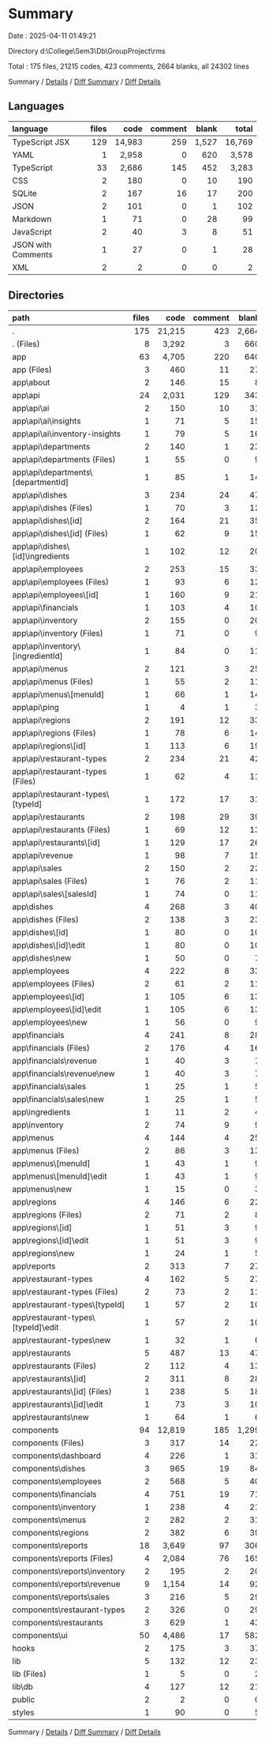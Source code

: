 # Summary

Date : 2025-04-11 01:49:21

Directory d:\\College\\Sem3\\Db\\GroupProject\\rms

Total : 175 files,  21215 codes, 423 comments, 2664 blanks, all 24302 lines

Summary / [Details](details.md) / [Diff Summary](diff.md) / [Diff Details](diff-details.md)

## Languages
| language | files | code | comment | blank | total |
| :--- | ---: | ---: | ---: | ---: | ---: |
| TypeScript JSX | 129 | 14,983 | 259 | 1,527 | 16,769 |
| YAML | 1 | 2,958 | 0 | 620 | 3,578 |
| TypeScript | 33 | 2,686 | 145 | 452 | 3,283 |
| CSS | 2 | 180 | 0 | 10 | 190 |
| SQLite | 2 | 167 | 16 | 17 | 200 |
| JSON | 2 | 101 | 0 | 1 | 102 |
| Markdown | 1 | 71 | 0 | 28 | 99 |
| JavaScript | 2 | 40 | 3 | 8 | 51 |
| JSON with Comments | 1 | 27 | 0 | 1 | 28 |
| XML | 2 | 2 | 0 | 0 | 2 |

## Directories
| path | files | code | comment | blank | total |
| :--- | ---: | ---: | ---: | ---: | ---: |
| . | 175 | 21,215 | 423 | 2,664 | 24,302 |
| . (Files) | 8 | 3,292 | 3 | 660 | 3,955 |
| app | 63 | 4,705 | 220 | 640 | 5,565 |
| app (Files) | 3 | 460 | 11 | 27 | 498 |
| app\\about | 2 | 146 | 15 | 8 | 169 |
| app\\api | 24 | 2,031 | 129 | 343 | 2,503 |
| app\\api\\ai | 2 | 150 | 10 | 31 | 191 |
| app\\api\\ai\\insights | 1 | 71 | 5 | 15 | 91 |
| app\\api\\ai\\inventory-insights | 1 | 79 | 5 | 16 | 100 |
| app\\api\\departments | 2 | 140 | 1 | 23 | 164 |
| app\\api\\departments (Files) | 1 | 55 | 0 | 9 | 64 |
| app\\api\\departments\\[departmentId] | 1 | 85 | 1 | 14 | 100 |
| app\\api\\dishes | 3 | 234 | 24 | 47 | 305 |
| app\\api\\dishes (Files) | 1 | 70 | 3 | 12 | 85 |
| app\\api\\dishes\\[id] | 2 | 164 | 21 | 35 | 220 |
| app\\api\\dishes\\[id] (Files) | 1 | 62 | 9 | 15 | 86 |
| app\\api\\dishes\\[id]\\ingredients | 1 | 102 | 12 | 20 | 134 |
| app\\api\\employees | 2 | 253 | 15 | 33 | 301 |
| app\\api\\employees (Files) | 1 | 93 | 6 | 12 | 111 |
| app\\api\\employees\\[id] | 1 | 160 | 9 | 21 | 190 |
| app\\api\\financials | 1 | 103 | 4 | 10 | 117 |
| app\\api\\inventory | 2 | 155 | 0 | 20 | 175 |
| app\\api\\inventory (Files) | 1 | 71 | 0 | 9 | 80 |
| app\\api\\inventory\\[ingredientId] | 1 | 84 | 0 | 11 | 95 |
| app\\api\\menus | 2 | 121 | 3 | 25 | 149 |
| app\\api\\menus (Files) | 1 | 55 | 2 | 11 | 68 |
| app\\api\\menus\\[menuId] | 1 | 66 | 1 | 14 | 81 |
| app\\api\\ping | 1 | 4 | 1 | 3 | 8 |
| app\\api\\regions | 2 | 191 | 12 | 33 | 236 |
| app\\api\\regions (Files) | 1 | 78 | 6 | 14 | 98 |
| app\\api\\regions\\[id] | 1 | 113 | 6 | 19 | 138 |
| app\\api\\restaurant-types | 2 | 234 | 21 | 42 | 297 |
| app\\api\\restaurant-types (Files) | 1 | 62 | 4 | 11 | 77 |
| app\\api\\restaurant-types\\[typeId] | 1 | 172 | 17 | 31 | 220 |
| app\\api\\restaurants | 2 | 198 | 29 | 39 | 266 |
| app\\api\\restaurants (Files) | 1 | 69 | 12 | 13 | 94 |
| app\\api\\restaurants\\[id] | 1 | 129 | 17 | 26 | 172 |
| app\\api\\revenue | 1 | 98 | 7 | 15 | 120 |
| app\\api\\sales | 2 | 150 | 2 | 22 | 174 |
| app\\api\\sales (Files) | 1 | 76 | 2 | 11 | 89 |
| app\\api\\sales\\[salesId] | 1 | 74 | 0 | 11 | 85 |
| app\\dishes | 4 | 268 | 3 | 40 | 311 |
| app\\dishes (Files) | 2 | 138 | 3 | 23 | 164 |
| app\\dishes\\[id] | 1 | 80 | 0 | 10 | 90 |
| app\\dishes\\[id]\\edit | 1 | 80 | 0 | 10 | 90 |
| app\\dishes\\new | 1 | 50 | 0 | 7 | 57 |
| app\\employees | 4 | 222 | 8 | 33 | 263 |
| app\\employees (Files) | 2 | 61 | 2 | 11 | 74 |
| app\\employees\\[id] | 1 | 105 | 6 | 13 | 124 |
| app\\employees\\[id]\\edit | 1 | 105 | 6 | 13 | 124 |
| app\\employees\\new | 1 | 56 | 0 | 9 | 65 |
| app\\financials | 4 | 241 | 8 | 28 | 277 |
| app\\financials (Files) | 2 | 176 | 4 | 16 | 196 |
| app\\financials\\revenue | 1 | 40 | 3 | 7 | 50 |
| app\\financials\\revenue\\new | 1 | 40 | 3 | 7 | 50 |
| app\\financials\\sales | 1 | 25 | 1 | 5 | 31 |
| app\\financials\\sales\\new | 1 | 25 | 1 | 5 | 31 |
| app\\ingredients | 1 | 11 | 2 | 4 | 17 |
| app\\inventory | 2 | 74 | 9 | 9 | 92 |
| app\\menus | 4 | 144 | 4 | 25 | 173 |
| app\\menus (Files) | 2 | 86 | 3 | 13 | 102 |
| app\\menus\\[menuId] | 1 | 43 | 1 | 9 | 53 |
| app\\menus\\[menuId]\\edit | 1 | 43 | 1 | 9 | 53 |
| app\\menus\\new | 1 | 15 | 0 | 3 | 18 |
| app\\regions | 4 | 146 | 6 | 22 | 174 |
| app\\regions (Files) | 2 | 71 | 2 | 8 | 81 |
| app\\regions\\[id] | 1 | 51 | 3 | 9 | 63 |
| app\\regions\\[id]\\edit | 1 | 51 | 3 | 9 | 63 |
| app\\regions\\new | 1 | 24 | 1 | 5 | 30 |
| app\\reports | 2 | 313 | 7 | 27 | 347 |
| app\\restaurant-types | 4 | 162 | 5 | 27 | 194 |
| app\\restaurant-types (Files) | 2 | 73 | 2 | 11 | 86 |
| app\\restaurant-types\\[typeId] | 1 | 57 | 2 | 10 | 69 |
| app\\restaurant-types\\[typeId]\\edit | 1 | 57 | 2 | 10 | 69 |
| app\\restaurant-types\\new | 1 | 32 | 1 | 6 | 39 |
| app\\restaurants | 5 | 487 | 13 | 47 | 547 |
| app\\restaurants (Files) | 2 | 112 | 4 | 13 | 129 |
| app\\restaurants\\[id] | 2 | 311 | 8 | 28 | 347 |
| app\\restaurants\\[id] (Files) | 1 | 238 | 5 | 18 | 261 |
| app\\restaurants\\[id]\\edit | 1 | 73 | 3 | 10 | 86 |
| app\\restaurants\\new | 1 | 64 | 1 | 6 | 71 |
| components | 94 | 12,819 | 185 | 1,299 | 14,303 |
| components (Files) | 3 | 317 | 14 | 22 | 353 |
| components\\dashboard | 4 | 226 | 1 | 31 | 258 |
| components\\dishes | 3 | 965 | 19 | 84 | 1,068 |
| components\\employees | 2 | 568 | 5 | 40 | 613 |
| components\\financials | 4 | 751 | 19 | 71 | 841 |
| components\\inventory | 1 | 238 | 4 | 21 | 263 |
| components\\menus | 2 | 282 | 2 | 31 | 315 |
| components\\regions | 2 | 382 | 6 | 39 | 427 |
| components\\reports | 18 | 3,649 | 97 | 306 | 4,052 |
| components\\reports (Files) | 4 | 2,084 | 76 | 165 | 2,325 |
| components\\reports\\inventory | 2 | 195 | 2 | 20 | 217 |
| components\\reports\\revenue | 9 | 1,154 | 14 | 92 | 1,260 |
| components\\reports\\sales | 3 | 216 | 5 | 29 | 250 |
| components\\restaurant-types | 2 | 326 | 0 | 29 | 355 |
| components\\restaurants | 3 | 629 | 1 | 43 | 673 |
| components\\ui | 50 | 4,486 | 17 | 582 | 5,085 |
| hooks | 2 | 175 | 3 | 37 | 215 |
| lib | 5 | 132 | 12 | 23 | 167 |
| lib (Files) | 1 | 5 | 0 | 2 | 7 |
| lib\\db | 4 | 127 | 12 | 21 | 160 |
| public | 2 | 2 | 0 | 0 | 2 |
| styles | 1 | 90 | 0 | 5 | 95 |

Summary / [Details](details.md) / [Diff Summary](diff.md) / [Diff Details](diff-details.md)